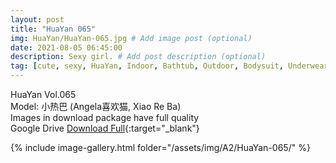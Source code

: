 ```yaml
---
layout: post
title: "HuaYan 065"
img: HuaYan/HuaYan-065.jpg # Add image post (optional)
date: 2021-08-05 06:45:00
description: Sexy girl. # Add post description (optional)
tag: [cute, sexy, HuaYan, Indoor, Bathtub, Outdoor, Bodysuit, Underwear, Cosplay, Big Tits, Tattoo]
---
```

HuaYan Vol.065  
Model: 小热巴 (Angela喜欢猫, Xiao Re Ba)  
Images in download package have full quality                    
Google Drive [Download Full](http://gestyy.com/eoGhG6){:target="_blank"}

{% include image-gallery.html folder="/assets/img/A2/HuaYan-065/" %}

